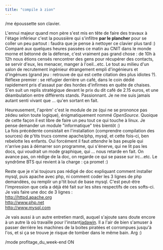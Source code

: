 ```yaml
---
title: "compile à zion"
---
```


/me époussette son clavier.

L'ennui majeur quand mon père s'est mis en tête de faire des travaux à l'étage
inférieur c'est la poussière qui s'infiltre **par le plancher** pour se coller
un peu partout : faudra que je pense à nettoyer ce clavier plus tard :)  
Comparé aux quelques heures passées ce matin au CNIT dans le monde morne et
bétonné de la défense, c'est vraiment pas grand chose : de 10h à 12h nous
étions censés rencontrer des gens pour récupérer des contacts, se servir
d'eux, les menacer, manger à l'oeil...etc. Le tout au milieu d'un salon de
recrutement ingénieur étrangement empli d'ingénieurs et d'ingénues (grand jeu
: retrouve de qui est cette citation des plus idiotes ?). Réflexe premier : se
réfugier derrière un café, dans le coin dédié rapidement pris d'assaut par des
hordes d'infirmes en quête de chaises. S'en suit un replis stratégique devant
le prix du dit café de 2.15 euros, et une déambulation entre différents
stands. Passionnant. Je ne me suis jamais autant senti vivant que ... qu'en
sortant en fait.

Heureusement, l'aprèm' c'est le module de ze (qui ne se prononce pas zédeu
selon toute logique), énigmatiquement nommé _OpenSource_. Quoique de cette
façon il est libre de faire un peu tout ce qui touche à linux. Je pense
demander un module "informatique" très bientôt :)  
La fois précédente consistait en l'installation (comprendre compilation des
sources) de p'tits trucs comme apache/php, mysql, et cette fois-ci, ben
rebelotte les enfants. Oui forcément il faut _attendre_ le bas peuple qui
n'arrive pas à démarrer son programme, qui s'énerve, qui ne lit pas les docs,
qui voudrait un mode graphique, qui ... nous retarde en fait. On avance pas,
on rédige de la doc, on regarde ce qui se passe sur irc...etc. Le syndrôme BTS
qui revient à la charge : ça promet :)

Reste que je n'ai toujours pas rédigé de doc expliquant comment installer
mysql, puis apache avec php, ni comment coder les 3 lignes de php demandées,
ou remplir un p'tit bout de base mysql. C'est peut-être l'impression que cela
a déjà été fait sur les sites respectifs de ces softs-ci.  
Je vais faire une doc de 3 lignes :  
<http://httpd.apache.org>  
<http://www.php.net>  
<http://www.mysql.com>

Je vais aussi à un autre entretien mardi, auquel s'ajoute sans doute encore à
un autre là où travaille pour
l'instant[jadawin](http://j4dawin.homelinux.com/welcome.html). Il a l'air de
bien s'amuser à passer derrière les machines de la boites piratées et
corrompues jusqu'à l'os, et si ça se trouve je risque de tomber dans le même
bain. Arg :)

/mode profitage_du_week-end ON

